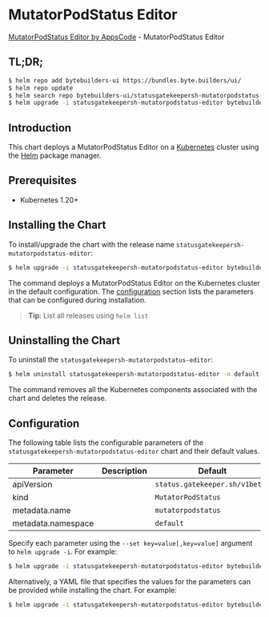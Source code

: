 # MutatorPodStatus Editor

[MutatorPodStatus Editor by AppsCode](https://byte.builders) - MutatorPodStatus Editor

## TL;DR;

```bash
$ helm repo add bytebuilders-ui https://bundles.byte.builders/ui/
$ helm repo update
$ helm search repo bytebuilders-ui/statusgatekeepersh-mutatorpodstatus-editor --version=v0.4.18
$ helm upgrade -i statusgatekeepersh-mutatorpodstatus-editor bytebuilders-ui/statusgatekeepersh-mutatorpodstatus-editor -n default --create-namespace --version=v0.4.18
```

## Introduction

This chart deploys a MutatorPodStatus Editor on a [Kubernetes](http://kubernetes.io) cluster using the [Helm](https://helm.sh) package manager.

## Prerequisites

- Kubernetes 1.20+

## Installing the Chart

To install/upgrade the chart with the release name `statusgatekeepersh-mutatorpodstatus-editor`:

```bash
$ helm upgrade -i statusgatekeepersh-mutatorpodstatus-editor bytebuilders-ui/statusgatekeepersh-mutatorpodstatus-editor -n default --create-namespace --version=v0.4.18
```

The command deploys a MutatorPodStatus Editor on the Kubernetes cluster in the default configuration. The [configuration](#configuration) section lists the parameters that can be configured during installation.

> **Tip**: List all releases using `helm list`

## Uninstalling the Chart

To uninstall the `statusgatekeepersh-mutatorpodstatus-editor`:

```bash
$ helm uninstall statusgatekeepersh-mutatorpodstatus-editor -n default
```

The command removes all the Kubernetes components associated with the chart and deletes the release.

## Configuration

The following table lists the configurable parameters of the `statusgatekeepersh-mutatorpodstatus-editor` chart and their default values.

|     Parameter      | Description |                  Default                  |
|--------------------|-------------|-------------------------------------------|
| apiVersion         |             | <code>status.gatekeeper.sh/v1beta1</code> |
| kind               |             | <code>MutatorPodStatus</code>             |
| metadata.name      |             | <code>mutatorpodstatus</code>             |
| metadata.namespace |             | <code>default</code>                      |


Specify each parameter using the `--set key=value[,key=value]` argument to `helm upgrade -i`. For example:

```bash
$ helm upgrade -i statusgatekeepersh-mutatorpodstatus-editor bytebuilders-ui/statusgatekeepersh-mutatorpodstatus-editor -n default --create-namespace --version=v0.4.18 --set apiVersion=status.gatekeeper.sh/v1beta1
```

Alternatively, a YAML file that specifies the values for the parameters can be provided while
installing the chart. For example:

```bash
$ helm upgrade -i statusgatekeepersh-mutatorpodstatus-editor bytebuilders-ui/statusgatekeepersh-mutatorpodstatus-editor -n default --create-namespace --version=v0.4.18 --values values.yaml
```
